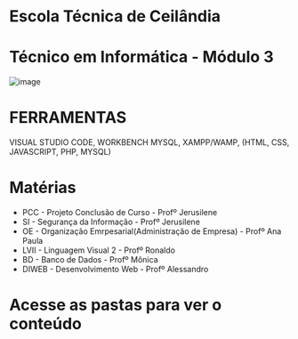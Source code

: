 # Escola Técnica de Ceilândia 
# Técnico em Informática - Módulo 3

![image](https://github.com/sisedusiqueira/alunoetc/assets/138258723/0cc0f97e-27b8-477e-b177-111d153c55d8)

# FERRAMENTAS
VISUAL STUDIO CODE, WORKBENCH MYSQL, XAMPP/WAMP, (HTML, CSS, JAVASCRIPT, PHP, MYSQL)

# Matérias
- PCC - Projeto Conclusão de Curso - Profº Jerusilene
- SI - Segurança da Informação - Profº  Jerusilene
- OE - Organização Emrpesarial(Administração de Empresa) - Profº Ana Paula
- LVII - Linguagem Visual 2 - Profº Ronaldo
- BD - Banco de Dados - Profº Mônica
- DIWEB - Desenvolvimento Web - Profº Alessandro 


# Acesse as pastas para ver o conteúdo
